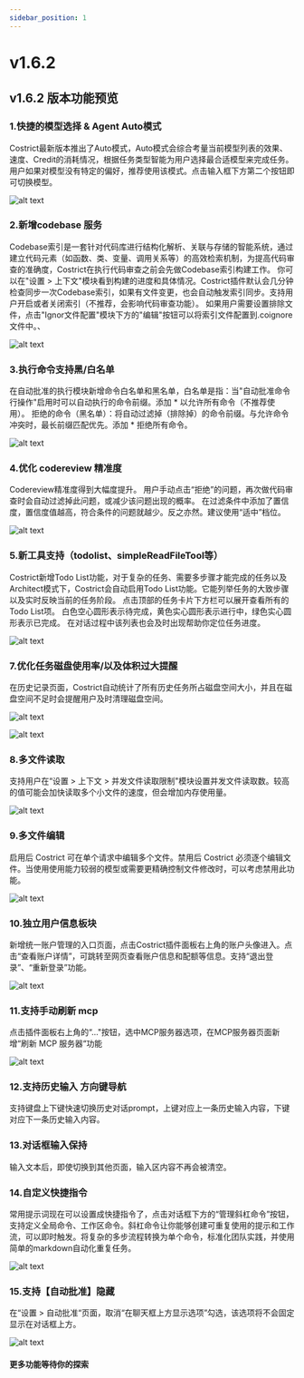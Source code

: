 ```yaml
---
sidebar_position: 1
---
```


# v1.6.2

## v1.6.2 版本功能预览

### 1.快捷的模型选择 & Agent  Auto模式
Costrict最新版本推出了Auto模式，Auto模式会综合考量当前模型列表的效果、速度、Credit的消耗情况，根据任务类型智能为用户选择最合适模型来完成任务。用户如果对模型没有特定的偏好，推荐使用该模式。点击输入框下方第二个按钮即可切换模型。

![alt text](./img/1.png)


### 2.新增codebase 服务
Codebase索引是一套针对代码库进行结构化解析、关联与存储的智能系统，通过建立代码元素（如函数、类、变量、调用关系等）的高效检索机制，为提高代码审查的准确度，Costrict在执行代码审查之前会先做Codebase索引构建工作。
你可以在"设置 > 上下文"模块看到构建的进度和具体情况。Costrict插件默认会几分钟检查同步一次Codebase索引，如果有文件变更，也会自动触发索引同步。支持用户开启或者关闭索引（不推荐，会影响代码审查功能）。
如果用户需要设置排除文件，点击"Ignor文件配置"模块下方的"编辑"按钮可以将索引文件配置到.coignore文件中。、

![alt text](./img/2.png)


### 3.执行命令支持黑/白名单
在自动批准的执行模块新增命令白名单和黑名单，白名单是指：当"自动批准命令行操作"启用时可以自动执行的命令前缀。添加 * 以允许所有命令（不推荐使用）。
拒绝的命令（黑名单）：将自动过滤掉（排除掉）的命令前缀。与允许命令冲突时，最长前缀匹配优先。添加 * 拒绝所有命令。

![alt text](./img/3.png)



### 4.优化 codereview 精准度
Codereview精准度得到大幅度提升。
用户手动点击“拒绝”的问题，再次做代码审查时会自动过滤掉此问题，或减少该问题出现的概率。
在过滤条件中添加了置信度，置信度值越高，符合条件的问题就越少。反之亦然。建议使用“适中”档位。

![alt text](./img/4.png)


### 5.新工具支持（todolist、simpleReadFileTool等）
Costrict新增Todo List功能，对于复杂的任务、需要多步骤才能完成的任务以及Architect模式下，Costrict会自动启用Todo List功能。它能列举任务的大致步骤以及实时反映当前的任务阶段。
点击顶部的任务卡片下方栏可以展开查看所有的Todo List项。 白色空心圆形表示待完成，黄色实心圆形表示进行中，绿色实心圆形表示已完成。
在对话过程中该列表也会及时出现帮助你定位任务进度。

![alt text](./img/5.png)


### 7.优化任务磁盘使用率/以及体积过大提醒
在历史记录页面，Costrict自动统计了所有历史任务所占磁盘空间大小，并且在磁盘空间不足时会提醒用户及时清理磁盘空间。

![alt text](./img/6.png)

![alt text](./img/7.png)


### 8.多文件读取
支持用户在“设置 > 上下文 > 并发文件读取限制"模块设置并发文件读取数。较高的值可能会加快读取多个小文件的速度，但会增加内存使用量。

![alt text](./img/8.png)


### 9.多文件编辑
启用后 Costrict 可在单个请求中编辑多个文件。禁用后 Costrict 必须逐个编辑文件。当使用使用能力较弱的模型或需要更精确控制文件修改时，可以考虑禁用此功能。

![alt text](./img/9.png)


### 10.独立用户信息板块
新增统一账户管理的入口页面，点击Costrict插件面板右上角的账户头像进入。点击“查看账户详情”，可跳转至网页查看账户信息和配额等信息。支持“退出登录”、“重新登录”功能。

![alt text](./img/10.png)


### 11.支持手动刷新 mcp
点击插件面板右上角的“..."按钮，选中MCP服务器选项，在MCP服务器页面新增“刷新 MCP 服务器“功能

![alt text](./img/11.png)


### 12.支持历史输入 方向键导航
支持键盘上下键快速切换历史对话prompt，上键对应上一条历史输入内容，下键对应下一条历史输入内容。


### 13.对话框输入保持
输入文本后，即使切换到其他页面，输入区内容不再会被清空。


### 14.自定义快捷指令
常用提示词现在可以设置成快捷指令了，点击对话框下方的“管理斜杠命令”按钮，支持定义全局命令、工作区命令。斜杠命令让你能够创建可重复使用的提示和工作流，可以即时触发。将复杂的多步流程转换为单个命令，标准化团队实践，并使用简单的markdown自动化重复任务。

![alt text](./img/12.png)


### 15.支持【自动批准】隐藏
在“设置 > 自动批准“页面，取消“在聊天框上方显示选项”勾选，该选项将不会固定显示在对话框上方。

![alt text](./img/13.png)


#### 更多功能等待你的探索 
